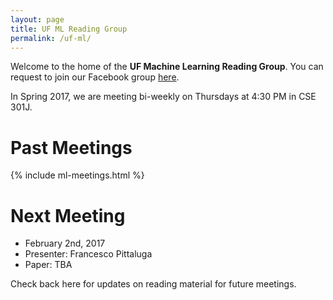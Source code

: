 ```yaml
---
layout: page
title: UF ML Reading Group
permalink: /uf-ml/
---
```


Welcome to the home of the **UF Machine Learning Reading Group**. You can request to join our Facebook group [here](https://www.facebook.com/groups/1687156571600928/). 

In Spring 2017, we are meeting bi-weekly on Thursdays at 4:30 PM in CSE 301J. 

# Past Meetings

{% include ml-meetings.html %}

# Next Meeting

* February 2nd, 2017
* Presenter: Francesco Pittaluga
* Paper: TBA

Check back here for updates on reading material for future meetings. 
